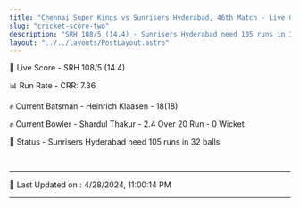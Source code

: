 ```yaml
---
title: "Chennai Super Kings vs Sunrisers Hyderabad, 46th Match - Live Cricket Score"
slug: "cricket-score-two"
description: "SRH 108/5 (14.4) - Sunrisers Hyderabad need 105 runs in 32 balls."
layout: "../../layouts/PostLayout.astro"
---
```


🔴 Live Score - SRH 108/5 (14.4)  

📊 Run Rate - CRR: 7.36  

✊ Current Batsman - Heinrich Klaasen - 18(18)  

✊ Current Bowler - Shardul Thakur - 2.4 Over 20 Run - 0 Wicket  

📑 Status - Sunrisers Hyderabad need 105 runs in 32 balls

<br />

***

📝 Last Updated on : 4/28/2024, 11:00:14 PM

***

